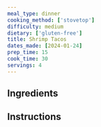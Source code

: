 ```yaml
---
meal_type: dinner
cooking_method: ['stovetop']
difficulty: medium
dietary: ['gluten-free']
title: Shrimp Tacos
dates_made: [2024-01-24]
prep_time: 15
cook_time: 30
servings: 4
---
```


## Ingredients

## Instructions
